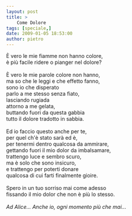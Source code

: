 ```yaml
---
layout: post
title: >
    Come Dolore
tags: [speciale,]
date: 2009-01-05 18:53:00
author: pietro
---
```

È vero le mie fiamme non hanno colore,<br/>è più facile ridere o pianger nel dolore?<br/><br/>È vero le mie parole colore non hanno,<br/>ma so che le leggi e che effetto fanno,<br/>sono io che disperato<br/>parlo a me stesso senza fiato,<br/>lasciando rugiada<br/>attorno a me gelata,<br/>buttando fuori da questa gabbia<br/>tutto il dolore tradotto in sabbia.<br/><br/>Ed io faccio questo anche per te,<br/>per quel ch'è stato sarà ed è,<br/>per tenermi dentro qualcosa da ammirare,<br/>gettando fuori il mio dolor da imbalsamare,<br/>trattengo luce e sembro scuro,<br/>ma è solo che sono insicuro,<br/>e trattengo per poterti donare<br/>qualcosa di cui farti finalmente gioire.<br/><br/>Spero in un tuo sorriso mai come adesso<br/>fissando il mio dolor che non è più lo stesso.<br/><br/><span style="font-style: italic">Ad Alice... Anche io, ogni momento più che mai...</span>
